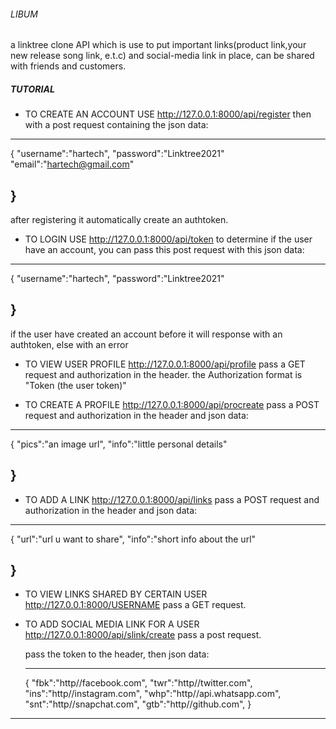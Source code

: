 ###### LIBUM

a linktree clone API which is use to put important links(product link,your new release song link, e.t.c) and social-media link in place, can be shared with friends and customers.

##### TUTORIAL

* TO CREATE AN ACCOUNT USE http://127.0.0.1:8000/api/register then with a post request containing the json data:
-----------------------------
{
    "username":"hartech",
    "password":"Linktree2021"
    "email":"hartech@gmail.com"

}
------------------------------
after registering it automatically create an authtoken.

* TO LOGIN USE http://127.0.0.1:8000/api/token to determine if the user have an account, you can pass this post request with this json data: 
----------
{
    "username":"hartech",
    "password":"Linktree2021"

}
------------------------------
if the user have created an account before it will response with an authtoken, else with an error

* TO VIEW USER PROFILE http://127.0.0.1:8000/api/profile pass a GET request and authorization in the header. 
the Authorization format is "Token (the user token)"

* TO CREATE A PROFILE http://127.0.0.1:8000/api/procreate pass a POST request and authorization in the header and json data:
-----------------------------
{
    "pics":"an image url",
    "info":"little personal details"

}
------------------------------

* TO ADD A LINK http://127.0.0.1:8000/api/links pass a POST request and authorization in the header and json data:
-----------------------------
{
    "url":"url u want to share",
    "info":"short info about the url"

}
------------------------------

* TO VIEW LINKS SHARED BY CERTAIN USER http://127.0.0.1:8000/USERNAME pass a GET request.

* TO ADD SOCIAL MEDIA LINK FOR A USER http://127.0.0.1:8000/api/slink/create pass a post request.

  pass the token to the header, then json data:

  ---------------------
  {
      "fbk":"http//facebook.com",
      "twr":"http//twitter.com",
      "ins":"http//instagram.com",
      "whp":"http//api.whatsapp.com",
      "snt":"http//snapchat.com",
      "gtb":"http//github.com",
  } 
-----